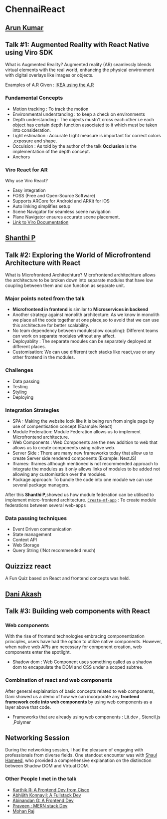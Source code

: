 # ChennaiReact

## [Arun Kumar](https://www.linkedin.com/in/arunkumarvallal/)

## ​**Talk #1:** Augmented Reality with React Native using Viro SDK

What is Augmented Reality?
Augmented reality (AR) seamlessly blends virtual elements with the real world, enhancing the physical environment with digital overlays like images or objects.

Examples of A.R Given : [IKEA  using the A.R](https://www.wareable.com/ar/ikea-place-ar-arms-race-modiface-arkit-827)

### Fundamental Concepts

- Motion tracking : To track the motion
- Environmental understanding : to keep a check on environments
- Depth understanding : The objects mustn't cross each other i.e each object has certain depth function associated to it which must be taken into consideration.
- Light estimation : Accurate Light measure is important for correct colors ,exposure and shape.
- Occulsion : As told by the author of the talk **Occlusion** is the implementation of the depth concept.
- Anchors

### Viro React for AR

Why use Viro React?

- Easy integration
- FOSS (Free and Open-Source Software)
- Supports ARCore for Android and ARKit for iOS
- Auto linking simplifies setup
- Scene Navigator for seamless scene navigation
- Plane Navigator ensures accurate scene placement.
- [Link to Viro Documentation](https://viro-community.readme.io/)

## [Shanthi P](https://www.linkedin.com/in/shanthi-palani-0500a9100/)

## **Talk #2**: Exploring the World of Microfrontend Architecture with React

What is Microfrontend Architechture?
Microfrontend architechture allows the architecture to be broken down into separate modules that have low coupling between them and can function as separate unit.

### Major points noted from the talk

- **Microfrontend in frontend** is similar to **Microservices in backend**
- Another strategy against monolith architecture: As we know in monolith we place all the code together at one place,so to avoid that we can use this architecture for better scalability.
- No team dependency between modules(low coupling): Different teams can work on separate modules without any affect.
- Deployablity : The separate modules can be separately deployed at different places.
- Customisation: We can use different tech stacks like react,vue or any other frontend in the modules.

### Challenges

- Data passing
- Testing
- Styling
- Deploying

### Integration Strategies

- SPA : Making the website look like it is being run from single page by use of compentisation concept (Example: React)
- Module Federation: Module Federation allows us to implement Microfrontend architecture.
- Web Components : Web Components are the new addition to web that allows us to create components using native web.
- Server Side : There are many new frameworks today that allow us to create Server side rendered components (Example: NextJS)
- Iframes: Iframes although mentioned is not recommended approach to integrate the modules as it only allows links of modules to be added not allowing any customisation over the modules.
- Package approach: To bundle the code into one module we can use several package managers.

After this **Shanthi P**,showed us how module federation can be utilised to implement micro-frontend architecture.
[`Create-mf-app`](https://www.npmjs.com/package/create-mf-app)  : To create module federations between several web-apps

### Data passing techniques

- Event Driven communication
- State management
- Context API
- Web Storage
- Query String (!Not recommended much)

## Quizzizz react

A Fun Quiz based on React and frontend concepts was held.

## [Dani Akash](https://www.linkedin.com/in/daniakash/)

## ​Talk #3: Building web components with React

### Web components

With the rise of frontend technologies embracing componentization principles, users have had the option to utilize native components. However, when native web APIs are necessary for component creation, web components enter the spotlight.

- Shadow dom : Web Component uses something called as a shadow dom to encapsulate the DOM and CSS under a scoped subtree.

### Combination of react and web components

After general explaination of basic concepts related to web components, Dani showed us a demo of how we can incorporate any **frontend framework code into web components** by using web components as a layer above that code.

- Frameworks that are already using web components : Lit.dev , Stencil.js ,Polymer

## Networking Session

During the networking session, I had the pleasure of engaging with professionals from diverse fields. One standout encounter was with [Shaul Hameed](https://www.linkedin.com/in/shaulhameed/), who provided a comprehensive explanation on the distinction between Shadow DOM and Virtual DOM.

### Other People I met in the talk

- [Karthik R: A Frontend Dev from Cisco](https://www.linkedin.com/in/karthik-r-a70001194/)
- [Abhijith Konnayil: A Fullstack Dev](https://www.linkedin.com/in/abhijithkonnayil/)
- [Abinandan G: A Frontend Dev](https://www.linkedin.com/in/abinandan-g-b39971113/)
- [Praveen : MERN stack Dev](https://www.linkedin.com/in/praveen-pandi/)
- [Mohan Raj](https://www.linkedin.com/in/mohan-raj-3a180a1b0/)
